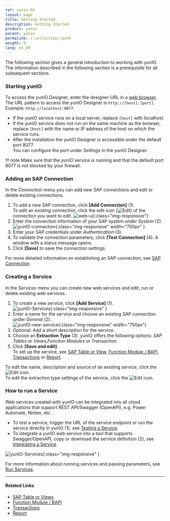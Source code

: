 ```yaml
---
ref: yunio-04
layout: page
title: Getting Started
description: Getting Started
product: yunio
parent: yunio
permalink: /:collection/:path
weight: 9
lang: en_EN
---
```



The following section gives a general introduction to working with yunIO. 
The information described in the following section is a prerequisite for all subsequent sections.

### Starting yunIO

To access the yunIO Designer, enter the designer-URL in a [web browser](https://help.theobald-software.com/en/yunio/introduction/requirements#supported-web-browsers).<br>
The URL pattern to access the yunIO Designer is `http://[host]:[port]`. Example: `http://localhost:8077`.<br>
- If the yunIO service runs on a local server, replace `[host]` with *localhost*.
- If the yunIO service does not run on the same machine as the browser, replace `[host]` with the name or IP address of the host on which the service runs.
- After the installation the yunIO Designer is accessible under the default port 8077. <br>
You can configure the port under *Settings* in the yunIO Designer.

!!! note
    Make sure that the *yunIO* service is running and that the default port 8077 is not blocked by your firewall.


### Adding an SAP Connection

In the *Connection* menu you can add new SAP connections and edit or delete existing connections.

1. To add a new SAP connection, click **[Add Connection]** (1).<br>
To edit an existing connection, click the edit icon (![Edit](../assets/images/yunio/edit.png)) of the connection you want to edit.
![web-ui](../assets/images/yunio/web-ui.png){:class="img-responsive"}
2. Enter the connection information of your SAP system under *System* (2).<br>
![yunIO-connection](../assets/images/yunio/yunio-connections.png){:class="img-responsive" width="750px" }
3. Enter your SAP credentials under *Authentication* (3).
4. To validate the connection parameters, click **[Test Connection]** (4). A window with a status message opens.
5. Click **[Save]** to save the connection settings. <br>

For more detailed information on establishing an SAP connection, see [SAP Connection](./sap-connection).

### Creating a Service

In the *Services* menu you can create new web services and edit, run or delete existing web services.

1. To create a new service, click **[Add Service]** (1).<br>
![yunIO-Services](../assets/images/yunio/yunio-services.png){:class="img-responsive" }
2. Enter a name for the service and choose an existing SAP connection under *General* (2).<br>
![yunIO-new-service](../assets/images/yunio/create-table.png){:class="img-responsive" width="750px"}
3. Optional: Add a short description for the service. 
4. Choose an **Extraction Type** (3). yunIO offers the following options: *SAP Tables or Views*,*Function Modules* or *Transaction*. 
5. Click **[Save and edit]**.<br>
To set up the service, see [SAP Table or View](./table-and-views), [Function Module / BAPI](./bapis-and-function-modules), [Transactions](./transactions) or [Report](./report).

To edit the name, description and source of an existing service, click the ![Edit](../assets/images/yunio/edit-type-icon.png) icon.<br>
To edit the extraction type settings of the service, click the ![Edit](../assets/images/yunio/edit-cog-icon.png) icon. <br>

### How to run a Service

Web services created with yunIO can be integrated into all cloud applications that support REST API/Swagger (OpenAPI), e.g. Power Automate, Nintex, etc.

- To test a service, trigger the URL of the service endpoint or run the service directly in yunIO (1), see [Testing a Service](./run-services#testing-a-service). 
- To integrate a yunIO web service into a tool that supports Swagger/OpenAPI, copy or download the service definition (2), see [Integrating a Service](./run-services#integrating-a-service).

![yunIO-Services](../assets/images/yunio/yunio-run-services.png){:class="img-responsive" }

For more information about running services and passing parameters, see [Run Services](./run-services).

*****
#### Related Links
- [SAP Table or Views](./table-and-views)
- [Function Module / BAPI](./bapis-and-function-modules)
- [Transactions](./transactions)
- [Report](./report)
